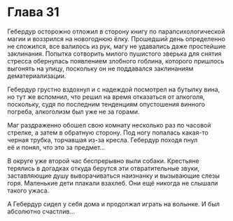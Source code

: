 # Глава 31

Гебердур осторожно отложил в сторону книгу по парапсихологической магии и воззрился на новогоднюю ёлку. Прошедший день определенно не сложился, все валилось из рук, магу не удавались даже простейшие заклинания. Попытка сотворить милого пушистого зверька для снятия стресса обернулась появлением злобного гоблина, которого пришлось выгонять на улицу, поскольку он не поддавался заклинаниям дематериализации.

Гебердур грустно вздохнул и с надеждой посмотрел на бутылку вина, но тут же вспомнил, что решил на время отказаться от алкоголя, поскольку, судя по последним тенденциям опустошения винного погреба, алкоголизм был уже не за горами.

Маг раздраженно обошел свою комнату несколько раз по часовой стрелке, а затем в обратную сторону. Под ногу попалась какая-то черная трубка, торчавшая из-за кресла. Гебердур походя пнул её и понял, что это за предмет...

В округе уже второй час беспрерывно выли собаки. Крестьяне терялись в догадках откуда берутся эти отвратительные звуки, заставляющие душу выворачиваться наизнанку и вызывающие слезы горя. Маленькие дети плакали взахлеб. Они ещё никогда не слышали такого ужаса.

А Гебердур сидел у себя дома и продолжал играть на волынке. И был абсолютно счастлив...

